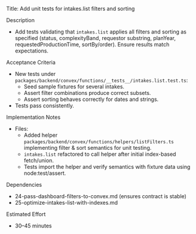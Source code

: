 Title: Add unit tests for intakes.list filters and sorting

Description
- Add tests validating that `intakes.list` applies all filters and sorting as specified (status, complexityBand, requestor substring, planYear, requestedProductionTime, sortBy/order). Ensure results match expectations.

Acceptance Criteria
- New tests under `packages/backend/convex/functions/__tests__/intakes.list.test.ts`:
  - Seed sample fixtures for several intakes.
  - Assert filter combinations produce correct subsets.
  - Assert sorting behaves correctly for dates and strings.
- Tests pass consistently.

Implementation Notes
- Files:
  - Added helper `packages/backend/convex/functions/helpers/listFilters.ts` implementing filter & sort semantics for unit testing.
  - `intakes.list` refactored to call helper after initial index-based fetch/union.
  - Tests import the helper and verify semantics with fixture data using node:test/assert.

Dependencies
- 24-pass-dashboard-filters-to-convex.md (ensures contract is stable)
- 25-optimize-intakes-list-with-indexes.md

Estimated Effort
- 30–45 minutes

